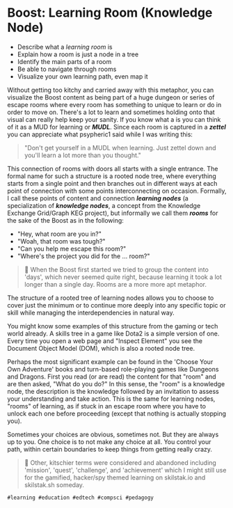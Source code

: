 # Boost: Learning Room (Knowledge Node)

* Describe what a *learning room* is
* Explain how a room is just a node in a tree
* Identify the main parts of a room
* Be able to navigate through rooms
* Visualize your own learning path, even map it

Without getting too kitchy and carried away with this metaphor, you can
visualize the Boost content as being part of a huge dungeon or series of
escape rooms where every room has something to unique to learn or do in
order to move on. There's a lot to learn and sometimes holding onto that
visual can really help keep your sanity. If you know what a is you can
think of it as a MUD for learning or ***MUDL***. Since each room is
captured in a ***zettel*** you can appreciate what psypheric1 said while
I was writing this:

> "Don't get yourself in a MUDL when learning. Just zettel down and
> you'll learn a lot more than you thought." 

This connection of rooms with doors all starts with a single entrance.
The formal name for such a structure is a rooted node tree, where
everything starts from a single point and then branches out in different
ways at each point of connection with some points interconnecting on
occasion. Formally, I call these points of content and connection
***learning nodes*** (a specialization of ***knowledge nodes***, a
concept from the Knowledge Exchange Grid/Graph KEG project), but
informally we call them ***rooms*** for the sake of the Boost as in the
following:

* "Hey, what room are you in?"
* "Woah, that room was tough?"
* "Can you help me escape this room?"
* "Where's the project you did for the ... room?"

> 💬
> When the Boost first started we tried to group the content into
> 'days', which never seemed quite right, because learning it took a lot
> longer than a single day. Rooms are a more more apt metaphor.

The structure of a rooted tree of learning nodes allows you to choose to
cover just the minimum or to continue more deeply into any specific
topic or skill while managing the interdependencies in natural way.

You might know some examples of this structure from the gaming or tech
world already. A skills tree in a game like Dota2 is a simple version of
one. Every time you open a web page and "Inspect Element" you see the
Document Object Model (DOM), which is also a rooted node tree. 

Perhaps the most significant example can be found in the 'Choose Your
Own Adventure' books and turn-based role-playing games like Dungeons and
Dragons. First you read (or are read) the content for that "room" and
are then asked, "What do you do?" In this sense, the "room" is
a knowledge node, the description is the knowledge followed by an
invitation to assess your understanding and take action. This is the
same for learning nodes, "rooms" of learning, as if stuck in an escape
room where you have to unlock each one before proceeding (except that
nothing is actually stopping you).

Sometimes your choices are obvious, sometimes not. But they are always
up to you. One choice is to not make any choice at all. You control your
path, within certain boundaries to keep things from getting really
crazy.

> 💬
> Other, kitschier terms were considered and abandoned including
> 'mission', 'quest', 'challenge', and 'achievement' which I might still
> use for the gamified, hacker/spy themed learning on skilstak.io and
> skilstak.sh someday.

    #learning #education #edtech #compsci #pedagogy

